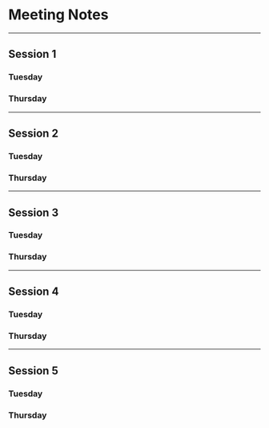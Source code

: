 # Meeting Notes

---

## Session 1

### Tuesday



### Thursday



---

## Session 2

### Tuesday



### Thursday



---

## Session 3

### Tuesday



### Thursday



---

## Session 4

### Tuesday



### Thursday



---

## Session 5

### Tuesday



### Thursday



